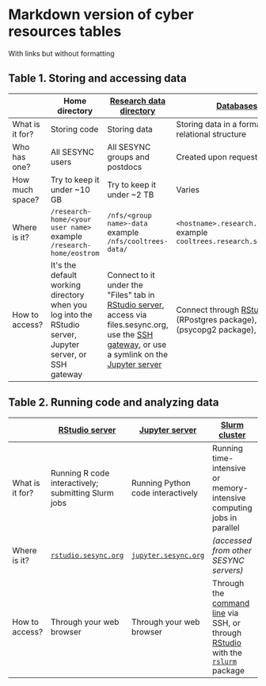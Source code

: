 # Markdown version of cyber resources tables

With links but without formatting

## Table 1. Storing and accessing data

|                 | Home directory                                                                                          | [Research data directory](https://cyberhelp.sesync.org/quickstart/research-data-directory.html)                                                                                                                         | [Databases](https://cyberhelp.sesync.org/quickstart/connect-to-a-database.html)                                                                      |
| --------------- | ------------------------------------------------------------------------------------------------------- | ----------------------------------------------------------------------------------------------------------------------------------------------- | ------------------------------------------------------------------------------ |
| What is it for? | Storing code                                                                                            | Storing data                                                                                                                                    | Storing data in a formal relational structure                                  |
| Who has one?    | All SESYNC users                                                                                        | All SESYNC groups and postdocs                                                                                                                  | Created upon request                                                           |
| How much space? | Try to keep it under ~10 GB                                                                             | Try to keep it under ~2 TB                                                                                                                      | Varies                                                                         |
| Where is it?    | `/research-home/<your user name>`<br>example `/research-home/eostrom`                                       | `/nfs/<group name>-data`<br>example `/nfs/cooltrees-data/`                                                                                          | `<hostname>.research.sesync.org`<br>example `cooltrees.research.sesync.org`        |
| How to access?  | It's the default working directory when you log into the RStudio server, Jupyter server, or SSH gateway | Connect to it under the "Files" tab in [RStudio server](https://cyberhelp.sesync.org/quickstart/research-data-directory.html#rstudio-and-jupyter-servers), access via files.sesync.org, use the [SSH gateway](https://cyberhelp.sesync.org/quickstart/research-data-directory.html#over-ssh), or use a symlink on the [Jupyter server](https://cyberhelp.sesync.org/faq/how-to-create-a-symlink-to-research-directory-in-Jupyter-lab.html) | Connect through [RStudio](https://cyberhelp.sesync.org/quickstart/connect-to-a-database.html#access-from-rstudio-server) (RPostgres package), [Python](https://cyberhelp.sesync.org/quickstart/connect-to-a-database.html#access-from-jupyter-server) (psycopg2 package), or [SSH](https://cyberhelp.sesync.org/quickstart/connect-to-a-database.html#access-from-the-command-line) |

## Table 2. Running code and analyzing data

|                 | [RStudio server](https://cyberhelp.sesync.org/quickstart/rstudio-server.html)                                      | [Jupyter server](https://cyberhelp.sesync.org/quickstart/jupyter-server.html)                    | [Slurm cluster](https://cyberhelp.sesync.org/faq/What-is-the-SESYNC-cluster.html)                                                                | [Virtual machines](https://cyberhelp.sesync.org/faq/Remote-Desktop-Resources.html)                                     |
| --------------- | --------------------------------------------------- | --------------------------------- | ---------------------------------------------------------------------------- | ---------------------------------------------------- |
| What is it for? | Running R code interactively; submitting Slurm jobs | Running Python code interactively | Running time-intensive or memory-intensive computing jobs in parallel        | Running commercial or Windows-only software programs |
| Where is it?    | [`rstudio.sesync.org`](https://rstudio.sesync.org)                                  | [`jupyter.sesync.org`](https://jupyter.sesync.org)                | *(accessed from other SESYNC servers)*                                         | [`desktop.sesync.org`](https://desktop.sesync.org)                                   |
| How to access?  | Through your web browser                            | Through your web browser          | Through the [command line](https://cyberhelp.sesync.org/quickstart/Using-the-SESYNC-Cluster.html) via SSH, or through [RStudio](https://cyberhelp.sesync.org/blog/using-rslurm-parallel.html) with the [`rslurm`](https://cyberhelp.sesync.org/rslurm/) package | Through your web browser                             |

